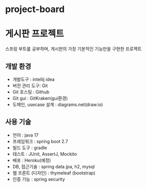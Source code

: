 # project-board

# 게시판 프로젝트

스프링 부트를 공부하며, 게시판의 가장 기본적인 기능만을 구현한 프로젝트

## 개발 환경

- 개발도구 : intellij idea
- 버전 관리 도구: Git
- Git 호스팅 : Github
- Git gui : GitKraken(gui환경)
- 도메인, usecase 설계 : diagrams.net(draw.io)

## 사용 기술
- 언어 : java 17
- 프레임워크 : spring boot 2.7
- 빌드 도구 : gradle
- 테스트 : JUnit, AssertJ, Mockito
- 배포 : Heroku(예정)
- DB, 접근기술 : spring data jpa, h2, mysql
- 웹 프론트 (디자인) : thymeleaf (bootstrap)
- 인증 기능 : spring security
